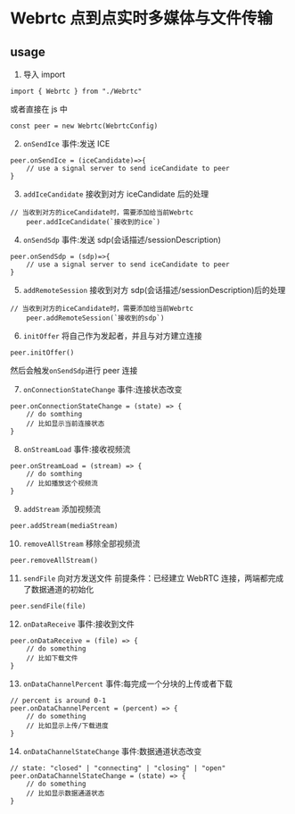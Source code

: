 # Webrtc 点到点实时多媒体与文件传输

## usage

1. 导入 import

```
import { Webrtc } from "./Webrtc"
```

或者直接在 js 中

```
const peer = new Webrtc(WebrtcConfig)
```

2. `onSendIce` 事件:发送 ICE

```
peer.onSendIce = (iceCandidate)=>{
    // use a signal server to send iceCandidate to peer
}
```

3. `addIceCandidate` 接收到对方 iceCandidate 后的处理

```
// 当收到对方的iceCandidate时，需要添加给当前Webrtc
    peer.addIceCandidate(`接收到的ice`)
```

4. `onSendSdp` 事件:发送 sdp(会话描述/sessionDescription)

```
peer.onSendSdp = (sdp)=>{
    // use a signal server to send iceCandidate to peer
}
```

5. `addRemoteSession` 接收到对方 sdp(会话描述/sessionDescription)后的处理

```
// 当收到对方的iceCandidate时，需要添加给当前Webrtc
    peer.addRemoteSession(`接收到的sdp`)
```

6. `initOffer` 将自己作为发起者，并且与对方建立连接

```
peer.initOffer()
```

然后会触发`onSendSdp`进行 peer 连接

7. `onConnectionStateChange` 事件:连接状态改变

```
peer.onConnectionStateChange = (state) => {
    // do somthing
    // 比如显示当前连接状态
}
```

8. `onStreamLoad` 事件:接收视频流

```
peer.onStreamLoad = (stream) => {
    // do somthing
    // 比如播放这个视频流
}
```

9. `addStream` 添加视频流

```
peer.addStream(mediaStream)
```

10. `removeAllStream` 移除全部视频流

```
peer.removeAllStream()
```

11. `sendFile` 向对方发送文件
    前提条件：已经建立 WebRTC 连接，两端都完成了数据通道的初始化

```
peer.sendFile(file)
```

12. `onDataReceive` 事件:接收到文件

```
peer.onDataReceive = (file) => {
    // do something
    // 比如下载文件
}
```

13. `onDataChannelPercent` 事件:每完成一个分块的上传或者下载

```
// percent is around 0-1
peer.onDataChannelPercent = (percent) => {
    // do something
    // 比如显示上传/下载进度
}
```

14. `onDataChannelStateChange` 事件:数据通道状态改变

```
// state: "closed" | "connecting" | "closing" | "open"
peer.onDataChannelStateChange = (state) => {
    // do something
    // 比如显示数据通道状态
}
```
